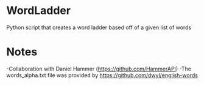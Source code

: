 # WordLadder
Python script that creates a word ladder based off of a given list of words

# Notes
-Collaboration with Daniel Hammer (https://github.com/HammerAPI)
-The words_alpha.txt file was provided by https://github.com/dwyl/english-words
